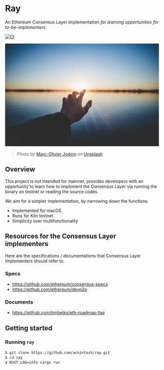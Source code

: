 # Ray

An Ethereum Consensus Layer implementation _for learning opportunities for to-be-implementers_.

[![CI](https://github.com/ackintosh/ray/actions/workflows/ci.yml/badge.svg)](https://github.com/ackintosh/ray/actions/workflows/ci.yml)

![banner image](https://raw.githubusercontent.com/ackintosh/ray/898488c66bf520a5df71a8d28c562b12355af9ee/banner.jpeg)

> Photo by [Marc-Olivier Jodoin](https://unsplash.com/@marcojodoin?utm_source=unsplash&utm_medium=referral&utm_content=creditCopyText) on [Unsplash](https://unsplash.com/?utm_source=unsplash&utm_medium=referral&utm_content=creditCopyText)

## Overview

This project is not intended for mainnet, provides developers with an opportunity to learn how to implement the Consensus Layer via running the binary on testnet or reading the source codes. 

We aim for a simpler implementation, by narrowing down the functions.

- Implemented for macOS
- Runs for Kiln testnet
- Simplicity over multifunctionality

## Resources for the Consensus Layer implementers

Here are the specifications / documentations that Consensus Layer Implementers should refer to.

### Specs

- https://github.com/ethereum/consensus-specs
- https://github.com/ethereum/devp2p

### Documents

- https://github.com/timbeiko/eth-roadmap-faq

## Getting started

### Running `ray`

```shell
$ git clone https://github.com/ackintosh/ray.git
$ cd ray
$ RUST_LOG=info cargo run
```
